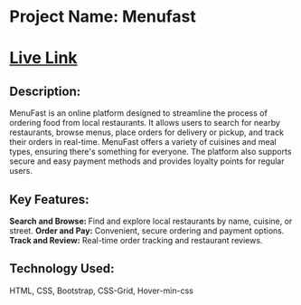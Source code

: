 # Project Name: Menufast
# <a href="https://menufast.netlify.app">Live Link </a>

## Description:
MenuFast is an online platform designed to streamline the process of ordering food from local restaurants. It allows users to search for nearby restaurants, browse menus, place orders for delivery or pickup, and track their orders in real-time. MenuFast offers a variety of cuisines and meal types, ensuring there's something for everyone. The platform also supports secure and easy payment methods and provides loyalty points for regular users.

## Key Features:
<b>Search and Browse: </b> Find and explore local restaurants by name, cuisine, or street.
<b>Order and Pay:</b> Convenient, secure ordering and payment options.
<b>Track and Review:</b> Real-time order tracking and restaurant reviews.

## Technology Used:
HTML, CSS, Bootstrap, CSS-Grid, Hover-min-css
